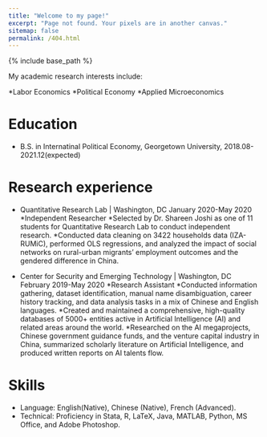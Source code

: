 ```yaml
---
title: "Welcome to my page!"
excerpt: "Page not found. Your pixels are in another canvas."
sitemap: false
permalink: /404.html
---
```



{% include base_path %}

My academic research interests include:

*Labor Economics
*Political Economy
*Applied Microeconomics


Education
======
* B.S. in Internatinal Political Economy, Georgetown University, 2018.08-2021.12(expected)

Research experience
======
* Quantitative Research Lab | Washington, DC	                           January 2020-May 2020
  *Independent Researcher
  *Selected by Dr. Shareen Joshi as one of 11 students for Quantitative Research Lab to conduct independent research.
  *Conducted data cleaning on 3422 households data (IZA-RUMiC), performed OLS regressions, and analyzed the impact of social networks on rural-urban migrants’ employment outcomes and the gendered difference in China.


* Center for Security and Emerging Technology | Washington, DC	                         February 2019-May 2020
  *Research Assistant
  *Conducted information gathering, dataset identification, manual name disambiguation, career history tracking, and data analysis tasks in a mix of Chinese and English languages. 
  *Created and maintained a comprehensive, high-quality databases of 5000+ entities active in Artificial Intelligence (AI) and related areas around the world.
  *Researched on the AI megaprojects, Chinese government guidance funds, and the venture capital industry in China, summarized scholarly literature on Artificial Intelligence, and produced written reports on AI talents flow.

  
Skills
======
* Language: English(Native), Chinese (Native), French (Advanced).
* Technical: Proficiency in Stata, R, LaTeX, Java, MATLAB, Python, MS Office, and Adobe Photoshop.




<script type="text/javascript">
  var GOOG_FIXURL_LANG = 'en';
  var GOOG_FIXURL_SITE = '{{ site.url }}'
</script>
<script type="text/javascript"
  src="//linkhelp.clients.google.com/tbproxy/lh/wm/fixurl.js">
</script>
